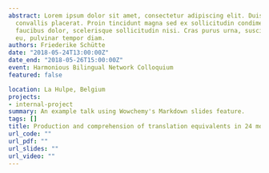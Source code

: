 ```yaml
---
abstract: Lorem ipsum dolor sit amet, consectetur adipiscing elit. Duis posuere tellusac
  convallis placerat. Proin tincidunt magna sed ex sollicitudin condimentum. Sed ac
  faucibus dolor, scelerisque sollicitudin nisi. Cras purus urna, suscipit quis sapien
  eu, pulvinar tempor diam.
authors: Friederike Schütte
date: "2018-05-24T13:00:00Z"
date_end: "2018-05-26T15:00:00Z"
event: Harmonious Bilingual Network Colloquium
featured: false

location: La Hulpe, Belgium
projects:
- internal-project
summary: An example talk using Wowchemy's Markdown slides feature.
tags: []
title: Production and comprehension of translation equivalents in 24 months old bilingual toddlers - An investigation on the basis of M-CDI and FRAKIS data
url_code: ""
url_pdf: ""
url_slides: ""
url_video: ""
---
```

